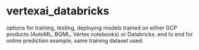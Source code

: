 # vertexai_databricks
options for training, testing, deploying models trained on either GCP products (AutoML, BQML, Vertex notebooks) or Databricks. end to end for online prediction example, same training dataset used.
